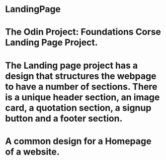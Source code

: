 # LandingPage
# The Odin Project: Foundations Corse Landing Page Project.
# The Landing page project has a design that structures the webpage to have a number of sections. There is a unique header section, an image card, a quotation section, a signup button and a footer section.

# A common design for a Homepage of a website. 

